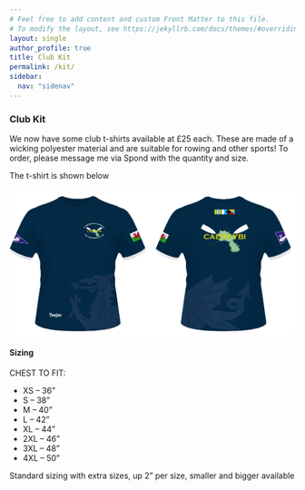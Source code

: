 ```yaml
---
# Feel free to add content and custom Front Matter to this file.
# To modify the layout, see https://jekyllrb.com/docs/themes/#overriding-theme-defaults
layout: single
author_profile: true
title: Club Kit
permalink: /kit/
sidebar:
  nav: "sidenav"
---
```

<h3>Club Kit</h3>
<p>We now have some club t-shirts available at £25 each. These are made of a wicking polyester material and are suitable for rowing and other sports! To order, please message me via Spond with the quantity and size.</p>
<p>The t-shirt is shown below</p>
<img src="/docs/assets/images/RhwyfoCaergybi.jpg" alt="T-shirt image">
<h4>Sizing</h4>
  CHEST TO FIT:
<ul>
  <li>XS – 36”</li>
  <li>S – 38”</li>
  <li>M – 40”</li>
  <li>L – 42”</li>
  <li>XL – 44”</li>
  <li>2XL – 46”</li>
  <li>3XL – 48”</li>
  <li>4XL – 50”</li>
  </ul>

<p>Standard sizing with extra sizes, up 2” per size, smaller and bigger available</p>
  
